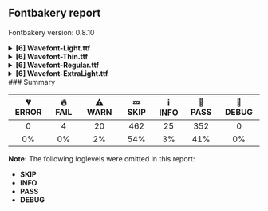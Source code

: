 ## Fontbakery report

Fontbakery version: 0.8.10

<details><summary><b>[6] Wavefont-Light.ttf</b></summary><div><details><summary>🔥 <b>FAIL:</b> Ensure that the font can be rasterized by FreeType. (derived from com.adobe.fonts/check/freetype_rasterizer) (<a href="https://font-bakery.readthedocs.io/en/stable/fontbakery/profiles/universal.html#com.adobe.fonts/check/freetype_rasterizer">com.adobe.fonts/check/freetype_rasterizer</a>)</summary><div>


* 🔥 **FAIL** FreeType is not available; to install it, invoke the 'freetype' extra when installing Font Bakery. [code: freetype-not-installed]
</div></details><details><summary>⚠ <b>WARN:</b> Checking OS/2 achVendID. (<a href="https://font-bakery.readthedocs.io/en/stable/fontbakery/profiles/googlefonts.html#com.google.fonts/check/vendor_id">com.google.fonts/check/vendor_id</a>)</summary><div>


* ⚠ **WARN** OS/2 VendorID value 'DY  ' is not yet recognized. If you registered it recently, then it's safe to ignore this warning message. Otherwise, you should set it to your own unique 4 character code, and register it with Microsoft at https://www.microsoft.com/typography/links/vendorlist.aspx
 [code: unknown]
</div></details><details><summary>⚠ <b>WARN:</b> Ensure fonts have ScriptLangTags declared on the 'meta' table. (<a href="https://font-bakery.readthedocs.io/en/stable/fontbakery/profiles/googlefonts.html#com.google.fonts/check/meta/script_lang_tags">com.google.fonts/check/meta/script_lang_tags</a>)</summary><div>


* ⚠ **WARN** This font file does not have a 'meta' table. [code: lacks-meta-table]
</div></details><details><summary>⚠ <b>WARN:</b> Font contains '.notdef' as its first glyph? (<a href="https://font-bakery.readthedocs.io/en/stable/fontbakery/profiles/universal.html#com.google.fonts/check/mandatory_glyphs">com.google.fonts/check/mandatory_glyphs</a>)</summary><div>


* ⚠ **WARN** Glyph '.notdef' should contain a drawing, but it is empty. [code: empty]
</div></details><details><summary>⚠ <b>WARN:</b> Check font contains no unreachable glyphs (<a href="https://font-bakery.readthedocs.io/en/stable/fontbakery/profiles/universal.html#com.google.fonts/check/unreachable_glyphs">com.google.fonts/check/unreachable_glyphs</a>)</summary><div>


* ⚠ **WARN** The following glyphs could not be reached by codepoint or substitution rules:

	- _1.clip

	- _1.clip.center

	- _10.clip

	- _10.clip.center

	- _11.clip

	- _11.clip.center

	- _12.clip

	- _12.clip.center

	- _13.clip

	- _13.clip.center

	- _14.clip

	- _14.clip.center

	- _15.clip

	- _15.clip.center

	- _16.clip

	- _16.clip.center

	- _17.clip

	- _17.clip.center

	- _18.clip

	- _18.clip.center

	- _19.clip

	- _19.clip.center

	- _2.clip

	- _2.clip.center

	- _20.clip

	- _20.clip.center

	- _21.clip

	- _21.clip.center

	- _22.clip

	- _22.clip.center

	- _23.clip

	- _23.clip.center

	- _24.clip

	- _24.clip.center

	- _25.clip

	- _25.clip.center

	- _26.clip

	- _26.clip.center

	- _27.clip

	- _27.clip.center

	- _28.clip

	- _28.clip.center

	- _29.clip

	- _29.clip.center

	- _3.clip

	- _3.clip.center

	- _30.clip

	- _30.clip.center

	- _31.clip

	- _31.clip.center

	- _32.clip

	- _32.clip.center

	- _33.clip

	- _33.clip.center

	- _34.clip

	- _34.clip.center

	- _35.clip

	- _35.clip.center

	- _36.clip

	- _36.clip.center

	- _37.clip

	- _37.clip.center

	- _38.clip

	- _38.clip.center

	- _39.clip

	- _39.clip.center

	- _4.clip

	- _4.clip.center

	- _5.clip

	- _5.clip.center

	- _6.clip

	- _6.clip.center

	- _7.clip

	- _7.clip.center

	- _8.clip

	- _8.clip.center

	- _9.clip

	- _9.clip.center 

	- And cap
 [code: unreachable-glyphs]
</div></details><details><summary>⚠ <b>WARN:</b> Check if each glyph has the recommended amount of contours. (<a href="https://font-bakery.readthedocs.io/en/stable/fontbakery/profiles/universal.html#com.google.fonts/check/contour_count">com.google.fonts/check/contour_count</a>)</summary><div>


* ⚠ **WARN** This check inspects the glyph outlines and detects the total number of contours in each of them. The expected values are infered from the typical ammounts of contours observed in a large collection of reference font families. The divergences listed below may simply indicate a significantly different design on some of your glyphs. On the other hand, some of these may flag actual bugs in the font such as glyphs mapped to an incorrect codepoint. Please consider reviewing the design and codepoint assignment of these to make sure they are correct.

The following glyphs do not have the recommended number of contours:

	- Glyph name: _2	Contours detected: 1	Expected: 3

	- Glyph name: _3	Contours detected: 1	Expected: 3

	- Glyph name: _4	Contours detected: 1	Expected: 2 or 3

	- Glyph name: _5	Contours detected: 1	Expected: 2

	- Glyph name: _6	Contours detected: 1	Expected: 2

	- Glyph name: _7	Contours detected: 1	Expected: 2

	- Glyph name: _8	Contours detected: 1	Expected: 2

	- Glyph name: _9	Contours detected: 1	Expected: 2

	- Glyph name: _10	Contours detected: 1	Expected: 2

	- Glyph name: _11	Contours detected: 1	Expected: 2

	- Glyph name: _12	Contours detected: 1	Expected: 2

	- Glyph name: _13	Contours detected: 1	Expected: 2

	- Glyph name: _15	Contours detected: 1	Expected: 3

	- Glyph name: _16	Contours detected: 1	Expected: 2

	- Glyph name: _17	Contours detected: 1	Expected: 2

	- Glyph name: _18	Contours detected: 1	Expected: 2

	- Glyph name: _19	Contours detected: 1	Expected: 3

	- Glyph name: _20	Contours detected: 1	Expected: 2

	- Glyph name: _21	Contours detected: 1	Expected: 3

	- Glyph name: _22	Contours detected: 1	Expected: 2

	- Glyph name: _23	Contours detected: 1	Expected: 3

	- Glyph name: _25	Contours detected: 1	Expected: 2

	- Glyph name: _26	Contours detected: 1	Expected: 2

	- Glyph name: _27	Contours detected: 1	Expected: 3

	- Glyph name: _29	Contours detected: 1	Expected: 3 or 4

	- Glyph name: _30	Contours detected: 1	Expected: 2

	- Glyph name: _31	Contours detected: 1	Expected: 3 or 4

	- Glyph name: _32	Contours detected: 1	Expected: 2

	- Glyph name: _33	Contours detected: 1	Expected: 3 or 4

	- Glyph name: _34	Contours detected: 1	Expected: 2

	- Glyph name: _35	Contours detected: 1	Expected: 3 or 4

	- Glyph name: _36	Contours detected: 1	Expected: 2

	- Glyph name: _37	Contours detected: 1	Expected: 2

	- Glyph name: _38	Contours detected: 1	Expected: 2

	- Glyph name: _40	Contours detected: 1	Expected: 2

	- Glyph name: _41	Contours detected: 1	Expected: 2

	- Glyph name: _43	Contours detected: 1	Expected: 2

	- Glyph name: _44	Contours detected: 1	Expected: 2

	- Glyph name: _45	Contours detected: 1	Expected: 2

	- Glyph name: _47	Contours detected: 1	Expected: 2 or 3

	- Glyph name: _48	Contours detected: 1	Expected: 2

	- Glyph name: _51	Contours detected: 1	Expected: 3 or 4

	- Glyph name: _52	Contours detected: 1	Expected: 2

	- Glyph name: _53	Contours detected: 1	Expected: 2

	- Glyph name: _54	Contours detected: 1	Expected: 2 or 3

	- Glyph name: _55	Contours detected: 1	Expected: 2 or 3

	- Glyph name: _57	Contours detected: 1	Expected: 2

	- Glyph name: _58	Contours detected: 1	Expected: 2

	- Glyph name: _59	Contours detected: 1	Expected: 2

	- Glyph name: _60	Contours detected: 1	Expected: 2

	- Glyph name: _61	Contours detected: 1	Expected: 2

	- Glyph name: _62	Contours detected: 1	Expected: 2

	- Glyph name: _63	Contours detected: 1	Expected: 2

	- Glyph name: _64	Contours detected: 1	Expected: 2

	- Glyph name: _67	Contours detected: 1	Expected: 2

	- Glyph name: _68	Contours detected: 1	Expected: 2

	- Glyph name: _69	Contours detected: 1	Expected: 2

	- Glyph name: _70	Contours detected: 1	Expected: 2

	- Glyph name: _71	Contours detected: 1	Expected: 2

	- Glyph name: _73	Contours detected: 1	Expected: 2

	- Glyph name: _76	Contours detected: 1	Expected: 3

	- Glyph name: _77	Contours detected: 1	Expected: 3

	- Glyph name: _78	Contours detected: 1	Expected: 3

	- Glyph name: _79	Contours detected: 1	Expected: 3

	- Glyph name: _80	Contours detected: 1	Expected: 4

	- Glyph name: _81	Contours detected: 1	Expected: 4

	- Glyph name: _82	Contours detected: 1	Expected: 2

	- Glyph name: _83	Contours detected: 1	Expected: 3

	- Glyph name: _84	Contours detected: 1	Expected: 3

	- Glyph name: _85	Contours detected: 1	Expected: 2

	- Glyph name: _87	Contours detected: 1	Expected: 2

	- Glyph name: _88	Contours detected: 1	Expected: 3

	- Glyph name: _89	Contours detected: 1	Expected: 2

	- Glyph name: _90	Contours detected: 1	Expected: 2

	- Glyph name: _91	Contours detected: 1	Expected: 2

	- Glyph name: _92	Contours detected: 1	Expected: 2

	- Glyph name: _93	Contours detected: 1	Expected: 2

	- Glyph name: _96	Contours detected: 1	Expected: 2

	- Glyph name: _97	Contours detected: 1	Expected: 2

	- Glyph name: _101	Contours detected: 1	Expected: 2

	- Glyph name: _104	Contours detected: 1	Expected: 2

	- Glyph name: _105	Contours detected: 1	Expected: 2

	- Glyph name: _106	Contours detected: 1	Expected: 2

	- Glyph name: _107	Contours detected: 1	Expected: 2

	- Glyph name: down	Contours detected: 0	Expected: 1

	- Glyph name: up	Contours detected: 0	Expected: 1

	- Glyph name: up10	Contours detected: 0	Expected: 1

	- Glyph name: _0.center	Contours detected: 0	Expected: 2

	- Glyph name: _3.center	Contours detected: 1	Expected: 2

	- Glyph name: _7.center	Contours detected: 1	Expected: 3

	- Glyph name: _9.center	Contours detected: 1	Expected: 2

	- Glyph name: _10.center	Contours detected: 1	Expected: 2

	- Glyph name: _12.center	Contours detected: 1	Expected: 2

	- Glyph name: _13.center	Contours detected: 1	Expected: 2

	- Glyph name: _14.center	Contours detected: 1	Expected: 2

	- Glyph name: _16.center	Contours detected: 1	Expected: 2

	- Glyph name: _17.center	Contours detected: 1	Expected: 2

	- Glyph name: _18.center	Contours detected: 1	Expected: 3

	- Glyph name: _20.center	Contours detected: 1	Expected: 2

	- Glyph name: _25.center	Contours detected: 1	Expected: 2

	- Glyph name: _30.center	Contours detected: 1	Expected: 2

	- Glyph name: _36.center	Contours detected: 1	Expected: 3

	- Glyph name: _42.center	Contours detected: 1	Expected: 2

	- Glyph name: _43.center	Contours detected: 1	Expected: 3

	- Glyph name: _44.center	Contours detected: 1	Expected: 2

	- Glyph name: _46.center	Contours detected: 1	Expected: 2

	- Glyph name: _47.center	Contours detected: 1	Expected: 2

	- Glyph name: _48.center	Contours detected: 1	Expected: 2

	- Glyph name: _49.center	Contours detected: 1	Expected: 2

	- Glyph name: _50.center	Contours detected: 1	Expected: 3

	- Glyph name: _52.center	Contours detected: 1	Expected: 2

	- Glyph name: _53.center	Contours detected: 1	Expected: 2

	- Glyph name: _57.center	Contours detected: 1	Expected: 2

	- Glyph name: _62.center	Contours detected: 1	Expected: 2

	- Glyph name: _64.center	Contours detected: 1	Expected: 2

	- Glyph name: _68.center	Contours detected: 1	Expected: 3

	- Glyph name: _74.center	Contours detected: 1	Expected: 2

	- Glyph name: _75.center	Contours detected: 1	Expected: 3

	- Glyph name: _76.center	Contours detected: 1	Expected: 2

	- Glyph name: _78.center	Contours detected: 1	Expected: 2

	- Glyph name: _79.center	Contours detected: 1	Expected: 2

	- Glyph name: _80.center	Contours detected: 1	Expected: 3

	- Glyph name: _81.center	Contours detected: 1	Expected: 4

	- Glyph name: _83.center	Contours detected: 1	Expected: 2

	- Glyph name: _86.center	Contours detected: 1	Expected: 2

	- Glyph name: _87.center	Contours detected: 1	Expected: 3

	- Glyph name: _88.center	Contours detected: 1	Expected: 2

	- Glyph name: _89.center	Contours detected: 1	Expected: 2

	- Glyph name: _90.center	Contours detected: 1	Expected: 2

	- Glyph name: _92.center	Contours detected: 1	Expected: 2

	- Glyph name: _93.center	Contours detected: 1	Expected: 2

	- Glyph name: _94.center	Contours detected: 1	Expected: 2

	- Glyph name: _98.center	Contours detected: 1	Expected: 2 

	- And Glyph name: _99.center	Contours detected: 1	Expected: 2
 [code: contour-count]
</div></details><br></div></details><details><summary><b>[6] Wavefont-Thin.ttf</b></summary><div><details><summary>🔥 <b>FAIL:</b> Ensure that the font can be rasterized by FreeType. (derived from com.adobe.fonts/check/freetype_rasterizer) (<a href="https://font-bakery.readthedocs.io/en/stable/fontbakery/profiles/universal.html#com.adobe.fonts/check/freetype_rasterizer">com.adobe.fonts/check/freetype_rasterizer</a>)</summary><div>


* 🔥 **FAIL** FreeType is not available; to install it, invoke the 'freetype' extra when installing Font Bakery. [code: freetype-not-installed]
</div></details><details><summary>⚠ <b>WARN:</b> Checking OS/2 achVendID. (<a href="https://font-bakery.readthedocs.io/en/stable/fontbakery/profiles/googlefonts.html#com.google.fonts/check/vendor_id">com.google.fonts/check/vendor_id</a>)</summary><div>


* ⚠ **WARN** OS/2 VendorID value 'DY  ' is not yet recognized. If you registered it recently, then it's safe to ignore this warning message. Otherwise, you should set it to your own unique 4 character code, and register it with Microsoft at https://www.microsoft.com/typography/links/vendorlist.aspx
 [code: unknown]
</div></details><details><summary>⚠ <b>WARN:</b> Ensure fonts have ScriptLangTags declared on the 'meta' table. (<a href="https://font-bakery.readthedocs.io/en/stable/fontbakery/profiles/googlefonts.html#com.google.fonts/check/meta/script_lang_tags">com.google.fonts/check/meta/script_lang_tags</a>)</summary><div>


* ⚠ **WARN** This font file does not have a 'meta' table. [code: lacks-meta-table]
</div></details><details><summary>⚠ <b>WARN:</b> Font contains '.notdef' as its first glyph? (<a href="https://font-bakery.readthedocs.io/en/stable/fontbakery/profiles/universal.html#com.google.fonts/check/mandatory_glyphs">com.google.fonts/check/mandatory_glyphs</a>)</summary><div>


* ⚠ **WARN** Glyph '.notdef' should contain a drawing, but it is empty. [code: empty]
</div></details><details><summary>⚠ <b>WARN:</b> Check font contains no unreachable glyphs (<a href="https://font-bakery.readthedocs.io/en/stable/fontbakery/profiles/universal.html#com.google.fonts/check/unreachable_glyphs">com.google.fonts/check/unreachable_glyphs</a>)</summary><div>


* ⚠ **WARN** The following glyphs could not be reached by codepoint or substitution rules:

	- _1.clip

	- _1.clip.center

	- _10.clip

	- _10.clip.center

	- _11.clip

	- _11.clip.center

	- _12.clip

	- _12.clip.center

	- _13.clip

	- _13.clip.center

	- _14.clip

	- _14.clip.center

	- _15.clip

	- _15.clip.center

	- _16.clip

	- _16.clip.center

	- _17.clip

	- _17.clip.center

	- _18.clip

	- _18.clip.center

	- _19.clip

	- _19.clip.center

	- _2.clip

	- _2.clip.center

	- _20.clip

	- _20.clip.center

	- _21.clip

	- _21.clip.center

	- _22.clip

	- _22.clip.center

	- _23.clip

	- _23.clip.center

	- _24.clip

	- _24.clip.center

	- _25.clip

	- _25.clip.center

	- _26.clip

	- _26.clip.center

	- _27.clip

	- _27.clip.center

	- _28.clip

	- _28.clip.center

	- _29.clip

	- _29.clip.center

	- _3.clip

	- _3.clip.center

	- _30.clip

	- _30.clip.center

	- _31.clip

	- _31.clip.center

	- _32.clip

	- _32.clip.center

	- _33.clip

	- _33.clip.center

	- _34.clip

	- _34.clip.center

	- _35.clip

	- _35.clip.center

	- _36.clip

	- _36.clip.center

	- _37.clip

	- _37.clip.center

	- _38.clip

	- _38.clip.center

	- _39.clip

	- _39.clip.center

	- _4.clip

	- _4.clip.center

	- _5.clip

	- _5.clip.center

	- _6.clip

	- _6.clip.center

	- _7.clip

	- _7.clip.center

	- _8.clip

	- _8.clip.center

	- _9.clip

	- _9.clip.center 

	- And cap
 [code: unreachable-glyphs]
</div></details><details><summary>⚠ <b>WARN:</b> Check if each glyph has the recommended amount of contours. (<a href="https://font-bakery.readthedocs.io/en/stable/fontbakery/profiles/universal.html#com.google.fonts/check/contour_count">com.google.fonts/check/contour_count</a>)</summary><div>


* ⚠ **WARN** This check inspects the glyph outlines and detects the total number of contours in each of them. The expected values are infered from the typical ammounts of contours observed in a large collection of reference font families. The divergences listed below may simply indicate a significantly different design on some of your glyphs. On the other hand, some of these may flag actual bugs in the font such as glyphs mapped to an incorrect codepoint. Please consider reviewing the design and codepoint assignment of these to make sure they are correct.

The following glyphs do not have the recommended number of contours:

	- Glyph name: _2	Contours detected: 1	Expected: 3

	- Glyph name: _3	Contours detected: 1	Expected: 3

	- Glyph name: _4	Contours detected: 1	Expected: 2 or 3

	- Glyph name: _5	Contours detected: 1	Expected: 2

	- Glyph name: _6	Contours detected: 1	Expected: 2

	- Glyph name: _7	Contours detected: 1	Expected: 2

	- Glyph name: _8	Contours detected: 1	Expected: 2

	- Glyph name: _9	Contours detected: 1	Expected: 2

	- Glyph name: _10	Contours detected: 1	Expected: 2

	- Glyph name: _11	Contours detected: 1	Expected: 2

	- Glyph name: _12	Contours detected: 1	Expected: 2

	- Glyph name: _13	Contours detected: 1	Expected: 2

	- Glyph name: _15	Contours detected: 1	Expected: 3

	- Glyph name: _16	Contours detected: 1	Expected: 2

	- Glyph name: _17	Contours detected: 1	Expected: 2

	- Glyph name: _18	Contours detected: 1	Expected: 2

	- Glyph name: _19	Contours detected: 1	Expected: 3

	- Glyph name: _20	Contours detected: 1	Expected: 2

	- Glyph name: _21	Contours detected: 1	Expected: 3

	- Glyph name: _22	Contours detected: 1	Expected: 2

	- Glyph name: _23	Contours detected: 1	Expected: 3

	- Glyph name: _25	Contours detected: 1	Expected: 2

	- Glyph name: _26	Contours detected: 1	Expected: 2

	- Glyph name: _27	Contours detected: 1	Expected: 3

	- Glyph name: _29	Contours detected: 1	Expected: 3 or 4

	- Glyph name: _30	Contours detected: 1	Expected: 2

	- Glyph name: _31	Contours detected: 1	Expected: 3 or 4

	- Glyph name: _32	Contours detected: 1	Expected: 2

	- Glyph name: _33	Contours detected: 1	Expected: 3 or 4

	- Glyph name: _34	Contours detected: 1	Expected: 2

	- Glyph name: _35	Contours detected: 1	Expected: 3 or 4

	- Glyph name: _36	Contours detected: 1	Expected: 2

	- Glyph name: _37	Contours detected: 1	Expected: 2

	- Glyph name: _38	Contours detected: 1	Expected: 2

	- Glyph name: _40	Contours detected: 1	Expected: 2

	- Glyph name: _41	Contours detected: 1	Expected: 2

	- Glyph name: _43	Contours detected: 1	Expected: 2

	- Glyph name: _44	Contours detected: 1	Expected: 2

	- Glyph name: _45	Contours detected: 1	Expected: 2

	- Glyph name: _47	Contours detected: 1	Expected: 2 or 3

	- Glyph name: _48	Contours detected: 1	Expected: 2

	- Glyph name: _51	Contours detected: 1	Expected: 3 or 4

	- Glyph name: _52	Contours detected: 1	Expected: 2

	- Glyph name: _53	Contours detected: 1	Expected: 2

	- Glyph name: _54	Contours detected: 1	Expected: 2 or 3

	- Glyph name: _55	Contours detected: 1	Expected: 2 or 3

	- Glyph name: _57	Contours detected: 1	Expected: 2

	- Glyph name: _58	Contours detected: 1	Expected: 2

	- Glyph name: _59	Contours detected: 1	Expected: 2

	- Glyph name: _60	Contours detected: 1	Expected: 2

	- Glyph name: _61	Contours detected: 1	Expected: 2

	- Glyph name: _62	Contours detected: 1	Expected: 2

	- Glyph name: _63	Contours detected: 1	Expected: 2

	- Glyph name: _64	Contours detected: 1	Expected: 2

	- Glyph name: _67	Contours detected: 1	Expected: 2

	- Glyph name: _68	Contours detected: 1	Expected: 2

	- Glyph name: _69	Contours detected: 1	Expected: 2

	- Glyph name: _70	Contours detected: 1	Expected: 2

	- Glyph name: _71	Contours detected: 1	Expected: 2

	- Glyph name: _73	Contours detected: 1	Expected: 2

	- Glyph name: _76	Contours detected: 1	Expected: 3

	- Glyph name: _77	Contours detected: 1	Expected: 3

	- Glyph name: _78	Contours detected: 1	Expected: 3

	- Glyph name: _79	Contours detected: 1	Expected: 3

	- Glyph name: _80	Contours detected: 1	Expected: 4

	- Glyph name: _81	Contours detected: 1	Expected: 4

	- Glyph name: _82	Contours detected: 1	Expected: 2

	- Glyph name: _83	Contours detected: 1	Expected: 3

	- Glyph name: _84	Contours detected: 1	Expected: 3

	- Glyph name: _85	Contours detected: 1	Expected: 2

	- Glyph name: _87	Contours detected: 1	Expected: 2

	- Glyph name: _88	Contours detected: 1	Expected: 3

	- Glyph name: _89	Contours detected: 1	Expected: 2

	- Glyph name: _90	Contours detected: 1	Expected: 2

	- Glyph name: _91	Contours detected: 1	Expected: 2

	- Glyph name: _92	Contours detected: 1	Expected: 2

	- Glyph name: _93	Contours detected: 1	Expected: 2

	- Glyph name: _96	Contours detected: 1	Expected: 2

	- Glyph name: _97	Contours detected: 1	Expected: 2

	- Glyph name: _101	Contours detected: 1	Expected: 2

	- Glyph name: _104	Contours detected: 1	Expected: 2

	- Glyph name: _105	Contours detected: 1	Expected: 2

	- Glyph name: _106	Contours detected: 1	Expected: 2

	- Glyph name: _107	Contours detected: 1	Expected: 2

	- Glyph name: down	Contours detected: 0	Expected: 1

	- Glyph name: up	Contours detected: 0	Expected: 1

	- Glyph name: up10	Contours detected: 0	Expected: 1

	- Glyph name: _0.center	Contours detected: 0	Expected: 2

	- Glyph name: _3.center	Contours detected: 1	Expected: 2

	- Glyph name: _7.center	Contours detected: 1	Expected: 3

	- Glyph name: _9.center	Contours detected: 1	Expected: 2

	- Glyph name: _10.center	Contours detected: 1	Expected: 2

	- Glyph name: _12.center	Contours detected: 1	Expected: 2

	- Glyph name: _13.center	Contours detected: 1	Expected: 2

	- Glyph name: _14.center	Contours detected: 1	Expected: 2

	- Glyph name: _16.center	Contours detected: 1	Expected: 2

	- Glyph name: _17.center	Contours detected: 1	Expected: 2

	- Glyph name: _18.center	Contours detected: 1	Expected: 3

	- Glyph name: _20.center	Contours detected: 1	Expected: 2

	- Glyph name: _25.center	Contours detected: 1	Expected: 2

	- Glyph name: _30.center	Contours detected: 1	Expected: 2

	- Glyph name: _36.center	Contours detected: 1	Expected: 3

	- Glyph name: _42.center	Contours detected: 1	Expected: 2

	- Glyph name: _43.center	Contours detected: 1	Expected: 3

	- Glyph name: _44.center	Contours detected: 1	Expected: 2

	- Glyph name: _46.center	Contours detected: 1	Expected: 2

	- Glyph name: _47.center	Contours detected: 1	Expected: 2

	- Glyph name: _48.center	Contours detected: 1	Expected: 2

	- Glyph name: _49.center	Contours detected: 1	Expected: 2

	- Glyph name: _50.center	Contours detected: 1	Expected: 3

	- Glyph name: _52.center	Contours detected: 1	Expected: 2

	- Glyph name: _53.center	Contours detected: 1	Expected: 2

	- Glyph name: _57.center	Contours detected: 1	Expected: 2

	- Glyph name: _62.center	Contours detected: 1	Expected: 2

	- Glyph name: _64.center	Contours detected: 1	Expected: 2

	- Glyph name: _68.center	Contours detected: 1	Expected: 3

	- Glyph name: _74.center	Contours detected: 1	Expected: 2

	- Glyph name: _75.center	Contours detected: 1	Expected: 3

	- Glyph name: _76.center	Contours detected: 1	Expected: 2

	- Glyph name: _78.center	Contours detected: 1	Expected: 2

	- Glyph name: _79.center	Contours detected: 1	Expected: 2

	- Glyph name: _80.center	Contours detected: 1	Expected: 3

	- Glyph name: _81.center	Contours detected: 1	Expected: 4

	- Glyph name: _83.center	Contours detected: 1	Expected: 2

	- Glyph name: _86.center	Contours detected: 1	Expected: 2

	- Glyph name: _87.center	Contours detected: 1	Expected: 3

	- Glyph name: _88.center	Contours detected: 1	Expected: 2

	- Glyph name: _89.center	Contours detected: 1	Expected: 2

	- Glyph name: _90.center	Contours detected: 1	Expected: 2

	- Glyph name: _92.center	Contours detected: 1	Expected: 2

	- Glyph name: _93.center	Contours detected: 1	Expected: 2

	- Glyph name: _94.center	Contours detected: 1	Expected: 2

	- Glyph name: _98.center	Contours detected: 1	Expected: 2 

	- And Glyph name: _99.center	Contours detected: 1	Expected: 2
 [code: contour-count]
</div></details><br></div></details><details><summary><b>[6] Wavefont-Regular.ttf</b></summary><div><details><summary>🔥 <b>FAIL:</b> Ensure that the font can be rasterized by FreeType. (derived from com.adobe.fonts/check/freetype_rasterizer) (<a href="https://font-bakery.readthedocs.io/en/stable/fontbakery/profiles/universal.html#com.adobe.fonts/check/freetype_rasterizer">com.adobe.fonts/check/freetype_rasterizer</a>)</summary><div>


* 🔥 **FAIL** FreeType is not available; to install it, invoke the 'freetype' extra when installing Font Bakery. [code: freetype-not-installed]
</div></details><details><summary>⚠ <b>WARN:</b> Checking OS/2 achVendID. (<a href="https://font-bakery.readthedocs.io/en/stable/fontbakery/profiles/googlefonts.html#com.google.fonts/check/vendor_id">com.google.fonts/check/vendor_id</a>)</summary><div>


* ⚠ **WARN** OS/2 VendorID value 'DY  ' is not yet recognized. If you registered it recently, then it's safe to ignore this warning message. Otherwise, you should set it to your own unique 4 character code, and register it with Microsoft at https://www.microsoft.com/typography/links/vendorlist.aspx
 [code: unknown]
</div></details><details><summary>⚠ <b>WARN:</b> Ensure fonts have ScriptLangTags declared on the 'meta' table. (<a href="https://font-bakery.readthedocs.io/en/stable/fontbakery/profiles/googlefonts.html#com.google.fonts/check/meta/script_lang_tags">com.google.fonts/check/meta/script_lang_tags</a>)</summary><div>


* ⚠ **WARN** This font file does not have a 'meta' table. [code: lacks-meta-table]
</div></details><details><summary>⚠ <b>WARN:</b> Font contains '.notdef' as its first glyph? (<a href="https://font-bakery.readthedocs.io/en/stable/fontbakery/profiles/universal.html#com.google.fonts/check/mandatory_glyphs">com.google.fonts/check/mandatory_glyphs</a>)</summary><div>


* ⚠ **WARN** Glyph '.notdef' should contain a drawing, but it is empty. [code: empty]
</div></details><details><summary>⚠ <b>WARN:</b> Check font contains no unreachable glyphs (<a href="https://font-bakery.readthedocs.io/en/stable/fontbakery/profiles/universal.html#com.google.fonts/check/unreachable_glyphs">com.google.fonts/check/unreachable_glyphs</a>)</summary><div>


* ⚠ **WARN** The following glyphs could not be reached by codepoint or substitution rules:

	- _1.clip

	- _1.clip.center

	- _10.clip

	- _10.clip.center

	- _11.clip

	- _11.clip.center

	- _12.clip

	- _12.clip.center

	- _13.clip

	- _13.clip.center

	- _14.clip

	- _14.clip.center

	- _15.clip

	- _15.clip.center

	- _16.clip

	- _16.clip.center

	- _17.clip

	- _17.clip.center

	- _18.clip

	- _18.clip.center

	- _19.clip

	- _19.clip.center

	- _2.clip

	- _2.clip.center

	- _20.clip

	- _20.clip.center

	- _21.clip

	- _21.clip.center

	- _22.clip

	- _22.clip.center

	- _23.clip

	- _23.clip.center

	- _24.clip

	- _24.clip.center

	- _25.clip

	- _25.clip.center

	- _26.clip

	- _26.clip.center

	- _27.clip

	- _27.clip.center

	- _28.clip

	- _28.clip.center

	- _29.clip

	- _29.clip.center

	- _3.clip

	- _3.clip.center

	- _30.clip

	- _30.clip.center

	- _31.clip

	- _31.clip.center

	- _32.clip

	- _32.clip.center

	- _33.clip

	- _33.clip.center

	- _34.clip

	- _34.clip.center

	- _35.clip

	- _35.clip.center

	- _36.clip

	- _36.clip.center

	- _37.clip

	- _37.clip.center

	- _38.clip

	- _38.clip.center

	- _39.clip

	- _39.clip.center

	- _4.clip

	- _4.clip.center

	- _5.clip

	- _5.clip.center

	- _6.clip

	- _6.clip.center

	- _7.clip

	- _7.clip.center

	- _8.clip

	- _8.clip.center

	- _9.clip

	- _9.clip.center 

	- And cap
 [code: unreachable-glyphs]
</div></details><details><summary>⚠ <b>WARN:</b> Check if each glyph has the recommended amount of contours. (<a href="https://font-bakery.readthedocs.io/en/stable/fontbakery/profiles/universal.html#com.google.fonts/check/contour_count">com.google.fonts/check/contour_count</a>)</summary><div>


* ⚠ **WARN** This check inspects the glyph outlines and detects the total number of contours in each of them. The expected values are infered from the typical ammounts of contours observed in a large collection of reference font families. The divergences listed below may simply indicate a significantly different design on some of your glyphs. On the other hand, some of these may flag actual bugs in the font such as glyphs mapped to an incorrect codepoint. Please consider reviewing the design and codepoint assignment of these to make sure they are correct.

The following glyphs do not have the recommended number of contours:

	- Glyph name: _2	Contours detected: 1	Expected: 3

	- Glyph name: _3	Contours detected: 1	Expected: 3

	- Glyph name: _4	Contours detected: 1	Expected: 2 or 3

	- Glyph name: _5	Contours detected: 1	Expected: 2

	- Glyph name: _6	Contours detected: 1	Expected: 2

	- Glyph name: _7	Contours detected: 1	Expected: 2

	- Glyph name: _8	Contours detected: 1	Expected: 2

	- Glyph name: _9	Contours detected: 1	Expected: 2

	- Glyph name: _10	Contours detected: 1	Expected: 2

	- Glyph name: _11	Contours detected: 1	Expected: 2

	- Glyph name: _12	Contours detected: 1	Expected: 2

	- Glyph name: _13	Contours detected: 1	Expected: 2

	- Glyph name: _15	Contours detected: 1	Expected: 3

	- Glyph name: _16	Contours detected: 1	Expected: 2

	- Glyph name: _17	Contours detected: 1	Expected: 2

	- Glyph name: _18	Contours detected: 1	Expected: 2

	- Glyph name: _19	Contours detected: 1	Expected: 3

	- Glyph name: _20	Contours detected: 1	Expected: 2

	- Glyph name: _21	Contours detected: 1	Expected: 3

	- Glyph name: _22	Contours detected: 1	Expected: 2

	- Glyph name: _23	Contours detected: 1	Expected: 3

	- Glyph name: _25	Contours detected: 1	Expected: 2

	- Glyph name: _26	Contours detected: 1	Expected: 2

	- Glyph name: _27	Contours detected: 1	Expected: 3

	- Glyph name: _29	Contours detected: 1	Expected: 3 or 4

	- Glyph name: _30	Contours detected: 1	Expected: 2

	- Glyph name: _31	Contours detected: 1	Expected: 3 or 4

	- Glyph name: _32	Contours detected: 1	Expected: 2

	- Glyph name: _33	Contours detected: 1	Expected: 3 or 4

	- Glyph name: _34	Contours detected: 1	Expected: 2

	- Glyph name: _35	Contours detected: 1	Expected: 3 or 4

	- Glyph name: _36	Contours detected: 1	Expected: 2

	- Glyph name: _37	Contours detected: 1	Expected: 2

	- Glyph name: _38	Contours detected: 1	Expected: 2

	- Glyph name: _40	Contours detected: 1	Expected: 2

	- Glyph name: _41	Contours detected: 1	Expected: 2

	- Glyph name: _43	Contours detected: 1	Expected: 2

	- Glyph name: _44	Contours detected: 1	Expected: 2

	- Glyph name: _45	Contours detected: 1	Expected: 2

	- Glyph name: _47	Contours detected: 1	Expected: 2 or 3

	- Glyph name: _48	Contours detected: 1	Expected: 2

	- Glyph name: _51	Contours detected: 1	Expected: 3 or 4

	- Glyph name: _52	Contours detected: 1	Expected: 2

	- Glyph name: _53	Contours detected: 1	Expected: 2

	- Glyph name: _54	Contours detected: 1	Expected: 2 or 3

	- Glyph name: _55	Contours detected: 1	Expected: 2 or 3

	- Glyph name: _57	Contours detected: 1	Expected: 2

	- Glyph name: _58	Contours detected: 1	Expected: 2

	- Glyph name: _59	Contours detected: 1	Expected: 2

	- Glyph name: _60	Contours detected: 1	Expected: 2

	- Glyph name: _61	Contours detected: 1	Expected: 2

	- Glyph name: _62	Contours detected: 1	Expected: 2

	- Glyph name: _63	Contours detected: 1	Expected: 2

	- Glyph name: _64	Contours detected: 1	Expected: 2

	- Glyph name: _67	Contours detected: 1	Expected: 2

	- Glyph name: _68	Contours detected: 1	Expected: 2

	- Glyph name: _69	Contours detected: 1	Expected: 2

	- Glyph name: _70	Contours detected: 1	Expected: 2

	- Glyph name: _71	Contours detected: 1	Expected: 2

	- Glyph name: _73	Contours detected: 1	Expected: 2

	- Glyph name: _76	Contours detected: 1	Expected: 3

	- Glyph name: _77	Contours detected: 1	Expected: 3

	- Glyph name: _78	Contours detected: 1	Expected: 3

	- Glyph name: _79	Contours detected: 1	Expected: 3

	- Glyph name: _80	Contours detected: 1	Expected: 4

	- Glyph name: _81	Contours detected: 1	Expected: 4

	- Glyph name: _82	Contours detected: 1	Expected: 2

	- Glyph name: _83	Contours detected: 1	Expected: 3

	- Glyph name: _84	Contours detected: 1	Expected: 3

	- Glyph name: _85	Contours detected: 1	Expected: 2

	- Glyph name: _87	Contours detected: 1	Expected: 2

	- Glyph name: _88	Contours detected: 1	Expected: 3

	- Glyph name: _89	Contours detected: 1	Expected: 2

	- Glyph name: _90	Contours detected: 1	Expected: 2

	- Glyph name: _91	Contours detected: 1	Expected: 2

	- Glyph name: _92	Contours detected: 1	Expected: 2

	- Glyph name: _93	Contours detected: 1	Expected: 2

	- Glyph name: _96	Contours detected: 1	Expected: 2

	- Glyph name: _97	Contours detected: 1	Expected: 2

	- Glyph name: _101	Contours detected: 1	Expected: 2

	- Glyph name: _104	Contours detected: 1	Expected: 2

	- Glyph name: _105	Contours detected: 1	Expected: 2

	- Glyph name: _106	Contours detected: 1	Expected: 2

	- Glyph name: _107	Contours detected: 1	Expected: 2

	- Glyph name: down	Contours detected: 0	Expected: 1

	- Glyph name: up	Contours detected: 0	Expected: 1

	- Glyph name: up10	Contours detected: 0	Expected: 1

	- Glyph name: _0.center	Contours detected: 0	Expected: 2

	- Glyph name: _3.center	Contours detected: 1	Expected: 2

	- Glyph name: _7.center	Contours detected: 1	Expected: 3

	- Glyph name: _9.center	Contours detected: 1	Expected: 2

	- Glyph name: _10.center	Contours detected: 1	Expected: 2

	- Glyph name: _12.center	Contours detected: 1	Expected: 2

	- Glyph name: _13.center	Contours detected: 1	Expected: 2

	- Glyph name: _14.center	Contours detected: 1	Expected: 2

	- Glyph name: _16.center	Contours detected: 1	Expected: 2

	- Glyph name: _17.center	Contours detected: 1	Expected: 2

	- Glyph name: _18.center	Contours detected: 1	Expected: 3

	- Glyph name: _20.center	Contours detected: 1	Expected: 2

	- Glyph name: _25.center	Contours detected: 1	Expected: 2

	- Glyph name: _30.center	Contours detected: 1	Expected: 2

	- Glyph name: _36.center	Contours detected: 1	Expected: 3

	- Glyph name: _42.center	Contours detected: 1	Expected: 2

	- Glyph name: _43.center	Contours detected: 1	Expected: 3

	- Glyph name: _44.center	Contours detected: 1	Expected: 2

	- Glyph name: _46.center	Contours detected: 1	Expected: 2

	- Glyph name: _47.center	Contours detected: 1	Expected: 2

	- Glyph name: _48.center	Contours detected: 1	Expected: 2

	- Glyph name: _49.center	Contours detected: 1	Expected: 2

	- Glyph name: _50.center	Contours detected: 1	Expected: 3

	- Glyph name: _52.center	Contours detected: 1	Expected: 2

	- Glyph name: _53.center	Contours detected: 1	Expected: 2

	- Glyph name: _57.center	Contours detected: 1	Expected: 2

	- Glyph name: _62.center	Contours detected: 1	Expected: 2

	- Glyph name: _64.center	Contours detected: 1	Expected: 2

	- Glyph name: _68.center	Contours detected: 1	Expected: 3

	- Glyph name: _74.center	Contours detected: 1	Expected: 2

	- Glyph name: _75.center	Contours detected: 1	Expected: 3

	- Glyph name: _76.center	Contours detected: 1	Expected: 2

	- Glyph name: _78.center	Contours detected: 1	Expected: 2

	- Glyph name: _79.center	Contours detected: 1	Expected: 2

	- Glyph name: _80.center	Contours detected: 1	Expected: 3

	- Glyph name: _81.center	Contours detected: 1	Expected: 4

	- Glyph name: _83.center	Contours detected: 1	Expected: 2

	- Glyph name: _86.center	Contours detected: 1	Expected: 2

	- Glyph name: _87.center	Contours detected: 1	Expected: 3

	- Glyph name: _88.center	Contours detected: 1	Expected: 2

	- Glyph name: _89.center	Contours detected: 1	Expected: 2

	- Glyph name: _90.center	Contours detected: 1	Expected: 2

	- Glyph name: _92.center	Contours detected: 1	Expected: 2

	- Glyph name: _93.center	Contours detected: 1	Expected: 2

	- Glyph name: _94.center	Contours detected: 1	Expected: 2

	- Glyph name: _98.center	Contours detected: 1	Expected: 2 

	- And Glyph name: _99.center	Contours detected: 1	Expected: 2
 [code: contour-count]
</div></details><br></div></details><details><summary><b>[6] Wavefont-ExtraLight.ttf</b></summary><div><details><summary>🔥 <b>FAIL:</b> Ensure that the font can be rasterized by FreeType. (derived from com.adobe.fonts/check/freetype_rasterizer) (<a href="https://font-bakery.readthedocs.io/en/stable/fontbakery/profiles/universal.html#com.adobe.fonts/check/freetype_rasterizer">com.adobe.fonts/check/freetype_rasterizer</a>)</summary><div>


* 🔥 **FAIL** FreeType is not available; to install it, invoke the 'freetype' extra when installing Font Bakery. [code: freetype-not-installed]
</div></details><details><summary>⚠ <b>WARN:</b> Checking OS/2 achVendID. (<a href="https://font-bakery.readthedocs.io/en/stable/fontbakery/profiles/googlefonts.html#com.google.fonts/check/vendor_id">com.google.fonts/check/vendor_id</a>)</summary><div>


* ⚠ **WARN** OS/2 VendorID value 'DY  ' is not yet recognized. If you registered it recently, then it's safe to ignore this warning message. Otherwise, you should set it to your own unique 4 character code, and register it with Microsoft at https://www.microsoft.com/typography/links/vendorlist.aspx
 [code: unknown]
</div></details><details><summary>⚠ <b>WARN:</b> Ensure fonts have ScriptLangTags declared on the 'meta' table. (<a href="https://font-bakery.readthedocs.io/en/stable/fontbakery/profiles/googlefonts.html#com.google.fonts/check/meta/script_lang_tags">com.google.fonts/check/meta/script_lang_tags</a>)</summary><div>


* ⚠ **WARN** This font file does not have a 'meta' table. [code: lacks-meta-table]
</div></details><details><summary>⚠ <b>WARN:</b> Font contains '.notdef' as its first glyph? (<a href="https://font-bakery.readthedocs.io/en/stable/fontbakery/profiles/universal.html#com.google.fonts/check/mandatory_glyphs">com.google.fonts/check/mandatory_glyphs</a>)</summary><div>


* ⚠ **WARN** Glyph '.notdef' should contain a drawing, but it is empty. [code: empty]
</div></details><details><summary>⚠ <b>WARN:</b> Check font contains no unreachable glyphs (<a href="https://font-bakery.readthedocs.io/en/stable/fontbakery/profiles/universal.html#com.google.fonts/check/unreachable_glyphs">com.google.fonts/check/unreachable_glyphs</a>)</summary><div>


* ⚠ **WARN** The following glyphs could not be reached by codepoint or substitution rules:

	- _1.clip

	- _1.clip.center

	- _10.clip

	- _10.clip.center

	- _11.clip

	- _11.clip.center

	- _12.clip

	- _12.clip.center

	- _13.clip

	- _13.clip.center

	- _14.clip

	- _14.clip.center

	- _15.clip

	- _15.clip.center

	- _16.clip

	- _16.clip.center

	- _17.clip

	- _17.clip.center

	- _18.clip

	- _18.clip.center

	- _19.clip

	- _19.clip.center

	- _2.clip

	- _2.clip.center

	- _20.clip

	- _20.clip.center

	- _21.clip

	- _21.clip.center

	- _22.clip

	- _22.clip.center

	- _23.clip

	- _23.clip.center

	- _24.clip

	- _24.clip.center

	- _25.clip

	- _25.clip.center

	- _26.clip

	- _26.clip.center

	- _27.clip

	- _27.clip.center

	- _28.clip

	- _28.clip.center

	- _29.clip

	- _29.clip.center

	- _3.clip

	- _3.clip.center

	- _30.clip

	- _30.clip.center

	- _31.clip

	- _31.clip.center

	- _32.clip

	- _32.clip.center

	- _33.clip

	- _33.clip.center

	- _34.clip

	- _34.clip.center

	- _35.clip

	- _35.clip.center

	- _36.clip

	- _36.clip.center

	- _37.clip

	- _37.clip.center

	- _38.clip

	- _38.clip.center

	- _39.clip

	- _39.clip.center

	- _4.clip

	- _4.clip.center

	- _5.clip

	- _5.clip.center

	- _6.clip

	- _6.clip.center

	- _7.clip

	- _7.clip.center

	- _8.clip

	- _8.clip.center

	- _9.clip

	- _9.clip.center 

	- And cap
 [code: unreachable-glyphs]
</div></details><details><summary>⚠ <b>WARN:</b> Check if each glyph has the recommended amount of contours. (<a href="https://font-bakery.readthedocs.io/en/stable/fontbakery/profiles/universal.html#com.google.fonts/check/contour_count">com.google.fonts/check/contour_count</a>)</summary><div>


* ⚠ **WARN** This check inspects the glyph outlines and detects the total number of contours in each of them. The expected values are infered from the typical ammounts of contours observed in a large collection of reference font families. The divergences listed below may simply indicate a significantly different design on some of your glyphs. On the other hand, some of these may flag actual bugs in the font such as glyphs mapped to an incorrect codepoint. Please consider reviewing the design and codepoint assignment of these to make sure they are correct.

The following glyphs do not have the recommended number of contours:

	- Glyph name: _2	Contours detected: 1	Expected: 3

	- Glyph name: _3	Contours detected: 1	Expected: 3

	- Glyph name: _4	Contours detected: 1	Expected: 2 or 3

	- Glyph name: _5	Contours detected: 1	Expected: 2

	- Glyph name: _6	Contours detected: 1	Expected: 2

	- Glyph name: _7	Contours detected: 1	Expected: 2

	- Glyph name: _8	Contours detected: 1	Expected: 2

	- Glyph name: _9	Contours detected: 1	Expected: 2

	- Glyph name: _10	Contours detected: 1	Expected: 2

	- Glyph name: _11	Contours detected: 1	Expected: 2

	- Glyph name: _12	Contours detected: 1	Expected: 2

	- Glyph name: _13	Contours detected: 1	Expected: 2

	- Glyph name: _15	Contours detected: 1	Expected: 3

	- Glyph name: _16	Contours detected: 1	Expected: 2

	- Glyph name: _17	Contours detected: 1	Expected: 2

	- Glyph name: _18	Contours detected: 1	Expected: 2

	- Glyph name: _19	Contours detected: 1	Expected: 3

	- Glyph name: _20	Contours detected: 1	Expected: 2

	- Glyph name: _21	Contours detected: 1	Expected: 3

	- Glyph name: _22	Contours detected: 1	Expected: 2

	- Glyph name: _23	Contours detected: 1	Expected: 3

	- Glyph name: _25	Contours detected: 1	Expected: 2

	- Glyph name: _26	Contours detected: 1	Expected: 2

	- Glyph name: _27	Contours detected: 1	Expected: 3

	- Glyph name: _29	Contours detected: 1	Expected: 3 or 4

	- Glyph name: _30	Contours detected: 1	Expected: 2

	- Glyph name: _31	Contours detected: 1	Expected: 3 or 4

	- Glyph name: _32	Contours detected: 1	Expected: 2

	- Glyph name: _33	Contours detected: 1	Expected: 3 or 4

	- Glyph name: _34	Contours detected: 1	Expected: 2

	- Glyph name: _35	Contours detected: 1	Expected: 3 or 4

	- Glyph name: _36	Contours detected: 1	Expected: 2

	- Glyph name: _37	Contours detected: 1	Expected: 2

	- Glyph name: _38	Contours detected: 1	Expected: 2

	- Glyph name: _40	Contours detected: 1	Expected: 2

	- Glyph name: _41	Contours detected: 1	Expected: 2

	- Glyph name: _43	Contours detected: 1	Expected: 2

	- Glyph name: _44	Contours detected: 1	Expected: 2

	- Glyph name: _45	Contours detected: 1	Expected: 2

	- Glyph name: _47	Contours detected: 1	Expected: 2 or 3

	- Glyph name: _48	Contours detected: 1	Expected: 2

	- Glyph name: _51	Contours detected: 1	Expected: 3 or 4

	- Glyph name: _52	Contours detected: 1	Expected: 2

	- Glyph name: _53	Contours detected: 1	Expected: 2

	- Glyph name: _54	Contours detected: 1	Expected: 2 or 3

	- Glyph name: _55	Contours detected: 1	Expected: 2 or 3

	- Glyph name: _57	Contours detected: 1	Expected: 2

	- Glyph name: _58	Contours detected: 1	Expected: 2

	- Glyph name: _59	Contours detected: 1	Expected: 2

	- Glyph name: _60	Contours detected: 1	Expected: 2

	- Glyph name: _61	Contours detected: 1	Expected: 2

	- Glyph name: _62	Contours detected: 1	Expected: 2

	- Glyph name: _63	Contours detected: 1	Expected: 2

	- Glyph name: _64	Contours detected: 1	Expected: 2

	- Glyph name: _67	Contours detected: 1	Expected: 2

	- Glyph name: _68	Contours detected: 1	Expected: 2

	- Glyph name: _69	Contours detected: 1	Expected: 2

	- Glyph name: _70	Contours detected: 1	Expected: 2

	- Glyph name: _71	Contours detected: 1	Expected: 2

	- Glyph name: _73	Contours detected: 1	Expected: 2

	- Glyph name: _76	Contours detected: 1	Expected: 3

	- Glyph name: _77	Contours detected: 1	Expected: 3

	- Glyph name: _78	Contours detected: 1	Expected: 3

	- Glyph name: _79	Contours detected: 1	Expected: 3

	- Glyph name: _80	Contours detected: 1	Expected: 4

	- Glyph name: _81	Contours detected: 1	Expected: 4

	- Glyph name: _82	Contours detected: 1	Expected: 2

	- Glyph name: _83	Contours detected: 1	Expected: 3

	- Glyph name: _84	Contours detected: 1	Expected: 3

	- Glyph name: _85	Contours detected: 1	Expected: 2

	- Glyph name: _87	Contours detected: 1	Expected: 2

	- Glyph name: _88	Contours detected: 1	Expected: 3

	- Glyph name: _89	Contours detected: 1	Expected: 2

	- Glyph name: _90	Contours detected: 1	Expected: 2

	- Glyph name: _91	Contours detected: 1	Expected: 2

	- Glyph name: _92	Contours detected: 1	Expected: 2

	- Glyph name: _93	Contours detected: 1	Expected: 2

	- Glyph name: _96	Contours detected: 1	Expected: 2

	- Glyph name: _97	Contours detected: 1	Expected: 2

	- Glyph name: _101	Contours detected: 1	Expected: 2

	- Glyph name: _104	Contours detected: 1	Expected: 2

	- Glyph name: _105	Contours detected: 1	Expected: 2

	- Glyph name: _106	Contours detected: 1	Expected: 2

	- Glyph name: _107	Contours detected: 1	Expected: 2

	- Glyph name: down	Contours detected: 0	Expected: 1

	- Glyph name: up	Contours detected: 0	Expected: 1

	- Glyph name: up10	Contours detected: 0	Expected: 1

	- Glyph name: _0.center	Contours detected: 0	Expected: 2

	- Glyph name: _3.center	Contours detected: 1	Expected: 2

	- Glyph name: _7.center	Contours detected: 1	Expected: 3

	- Glyph name: _9.center	Contours detected: 1	Expected: 2

	- Glyph name: _10.center	Contours detected: 1	Expected: 2

	- Glyph name: _12.center	Contours detected: 1	Expected: 2

	- Glyph name: _13.center	Contours detected: 1	Expected: 2

	- Glyph name: _14.center	Contours detected: 1	Expected: 2

	- Glyph name: _16.center	Contours detected: 1	Expected: 2

	- Glyph name: _17.center	Contours detected: 1	Expected: 2

	- Glyph name: _18.center	Contours detected: 1	Expected: 3

	- Glyph name: _20.center	Contours detected: 1	Expected: 2

	- Glyph name: _25.center	Contours detected: 1	Expected: 2

	- Glyph name: _30.center	Contours detected: 1	Expected: 2

	- Glyph name: _36.center	Contours detected: 1	Expected: 3

	- Glyph name: _42.center	Contours detected: 1	Expected: 2

	- Glyph name: _43.center	Contours detected: 1	Expected: 3

	- Glyph name: _44.center	Contours detected: 1	Expected: 2

	- Glyph name: _46.center	Contours detected: 1	Expected: 2

	- Glyph name: _47.center	Contours detected: 1	Expected: 2

	- Glyph name: _48.center	Contours detected: 1	Expected: 2

	- Glyph name: _49.center	Contours detected: 1	Expected: 2

	- Glyph name: _50.center	Contours detected: 1	Expected: 3

	- Glyph name: _52.center	Contours detected: 1	Expected: 2

	- Glyph name: _53.center	Contours detected: 1	Expected: 2

	- Glyph name: _57.center	Contours detected: 1	Expected: 2

	- Glyph name: _62.center	Contours detected: 1	Expected: 2

	- Glyph name: _64.center	Contours detected: 1	Expected: 2

	- Glyph name: _68.center	Contours detected: 1	Expected: 3

	- Glyph name: _74.center	Contours detected: 1	Expected: 2

	- Glyph name: _75.center	Contours detected: 1	Expected: 3

	- Glyph name: _76.center	Contours detected: 1	Expected: 2

	- Glyph name: _78.center	Contours detected: 1	Expected: 2

	- Glyph name: _79.center	Contours detected: 1	Expected: 2

	- Glyph name: _80.center	Contours detected: 1	Expected: 3

	- Glyph name: _81.center	Contours detected: 1	Expected: 4

	- Glyph name: _83.center	Contours detected: 1	Expected: 2

	- Glyph name: _86.center	Contours detected: 1	Expected: 2

	- Glyph name: _87.center	Contours detected: 1	Expected: 3

	- Glyph name: _88.center	Contours detected: 1	Expected: 2

	- Glyph name: _89.center	Contours detected: 1	Expected: 2

	- Glyph name: _90.center	Contours detected: 1	Expected: 2

	- Glyph name: _92.center	Contours detected: 1	Expected: 2

	- Glyph name: _93.center	Contours detected: 1	Expected: 2

	- Glyph name: _94.center	Contours detected: 1	Expected: 2

	- Glyph name: _98.center	Contours detected: 1	Expected: 2 

	- And Glyph name: _99.center	Contours detected: 1	Expected: 2
 [code: contour-count]
</div></details><br></div></details>
### Summary

| 💔 ERROR | 🔥 FAIL | ⚠ WARN | 💤 SKIP | ℹ INFO | 🍞 PASS | 🔎 DEBUG |
|:-----:|:----:|:----:|:----:|:----:|:----:|:----:|
| 0 | 4 | 20 | 462 | 25 | 352 | 0 |
| 0% | 0% | 2% | 54% | 3% | 41% | 0% |

**Note:** The following loglevels were omitted in this report:
* **SKIP**
* **INFO**
* **PASS**
* **DEBUG**
